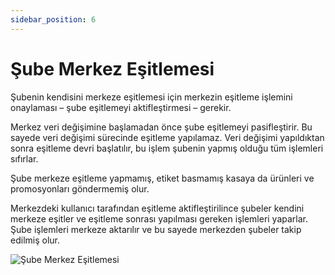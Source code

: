```yaml
---
sidebar_position: 6
---
```


# Şube Merkez Eşitlemesi

Şubenin kendisini merkeze eşitlemesi için merkezin eşitleme işlemini onaylaması – şube eşitlemeyi aktifleştirmesi – gerekir. 

Merkez veri değişimine başlamadan önce şube eşitlemeyi pasifleştirir. Bu sayede veri değişimi sürecinde eşitleme yapılamaz. Veri değişimi yapıldıktan sonra eşitleme devri başlatılır, bu işlem şubenin yapmış olduğu tüm işlemleri sıfırlar. 

Şube merkeze eşitleme yapmamış, etiket basmamış kasaya da ürünleri ve promosyonları göndermemiş olur. 

Merkezdeki kullanıcı tarafından eşitleme aktifleştirilince şubeler kendini merkeze eşitler ve eşitleme sonrası yapılması gereken işlemleri yaparlar. Şube işlemleri merkeze aktarılır ve bu sayede merkezden şubeler takip edilmiş olur.


![Şube Merkez Eşitlemesi](/img/sistem/sube-merkez-esitlemesi-1.png)
